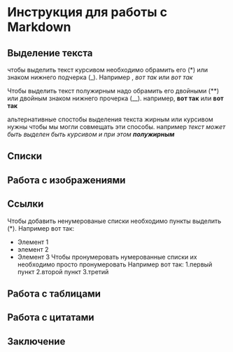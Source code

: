 # Инструкция для работы с Markdown

## Выделение текста

чтобы выделить текст курсивом необходимо обрамить его (*) или знаком нижнего подчерка (_). Например , *вот так* или _вот так_

Чтобы выделить текст полужирным надо обрамить его двойными (**) или двойным знаком нижнего прочерка (__).
например, **вот так** или __вот так__

альтернативные спостобы выделения текста жирным или курсивом нужны чтобы мы могли совмещать эти способы.
например _текст может быть выделен быть курсивом и при этом **полужирным**_

## Списки

## Работа с изображениями

## Ссылки

Чтобы добавить ненумерованые списки необходимо пункты выделить (*).
Например вот так:
* Элемент 1
* элемент 2
* Элемент 3
Чтобы пронумеровать нумерованные списки их необходимо просто пронумеровать
Например вот так:
1.первый пункт
2.второй пункт
3.третий

## Работа с таблицами

## Работа с цитатами

## Заключение